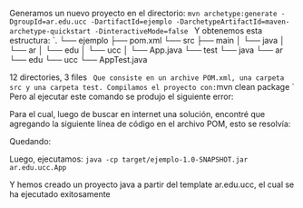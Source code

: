 Generamos un nuevo proyecto en el directorio:
`mvn archetype:generate -DgroupId=ar.edu.ucc -DartifactId=ejemplo -DarchetypeArtifactId=maven-archetype-quickstart -DinteractiveMode=false `
Y obtenemos esta estructura:
`.
└── ejemplo
    ├── pom.xml
    └── src
        ├── main
        │   └── java
        │       └── ar
        │           └── edu
        │               └── ucc
        │                   └── App.java
        └── test
            └── java
                └── ar
                    └── edu
                        └── ucc
                            └── AppTest.java

12 directories, 3 files ` 
Que consiste en un archive POM.xml, una carpeta src y una carpeta test.
Compilamos el proyecto con:
`mvn clean package `
Pero al ejecutar este comando se produjo el siguiente error:
 
Para el cual, luego de buscar en internet una solución, encontré que agregando la siguiente línea de código en el archivo POM, esto se resolvía:
 
Quedando:
 
Luego, ejecutamos:
`java -cp target/ejemplo-1.0-SNAPSHOT.jar ar.edu.ucc.App `
 
Y hemos creado un proyecto java a partir del template ar.edu.ucc, el cual se ha ejecutado exitosamente 
